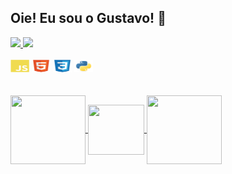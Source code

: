 ## Oie! Eu sou o Gustavo! 👋

<div>
  <a href="https://github.com/Gusta-la-gusta">
    <img src="https://github-readme-stats.vercel.app/api?username=gusta-la-gusta&show_icons=true&theme=dracula" style="height:170px;"/>
    <img src="https://github-readme-stats.vercel.app/api/top-langs/?username=gusta-la-gusta&size_weight=0.5&count_weight=0.5&layout=compact&theme=dracula" style="height:170px;"/>
  </a>
</div>

<div><br>
  <img align="center" height="20" width="30" src="https://raw.githubusercontent.com/devicons/devicon/master/icons/javascript/javascript-plain.svg">
  <img align="center" height="20" width="30" src="https://raw.githubusercontent.com/devicons/devicon/master/icons/html5/html5-original.svg">
  <img align="center" height="20" width="30" src="https://raw.githubusercontent.com/devicons/devicon/master/icons/css3/css3-original.svg">
  <img align="center" height="20" width="30" src="https://raw.githubusercontent.com/devicons/devicon/master/icons/python/python-original.svg">
</div>

<br>

<div style="margin-top: 20px;">
  <a href="https://www.instagram.com/gusta__v_o/" target="_blank">
    <img src="https://img.shields.io/badge/Instagram-%23E4405F?style=for-the-badge&logo=instagram&logoColor=white" align="center" height="110" width="120"/>
  </a>
  
  <a href="mailto:gustavogomesdas1210@gmail.com?subject=contatar+servi%C3%A7os&body=Oie,+gostaria+de+contratar+seus+servi%C3%A7os!%F0%9F%98%80">
    <img src="https://img.shields.io/badge/Gmail-%23333?style=for-the-badge&logo=gmail&logoColor=white" align="center" height="80" width="90"/>
  </a>
  
  <a href="https://w.app/gusta__v_o" target="_blank">
    <img src="https://img.shields.io/badge/WhatsApp-25D366?style=for-the-badge&logo=whatsapp&logoColor=white" align="center" height="110" width="120"/>
  </a>
</div>

